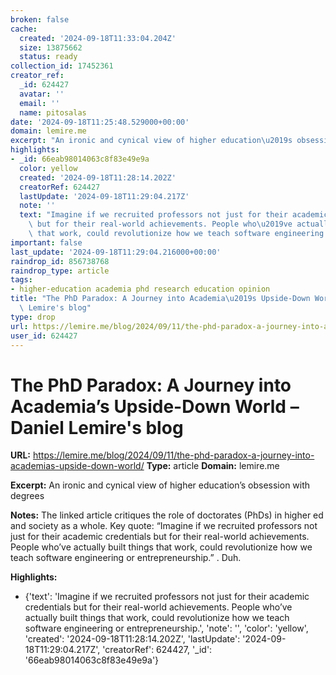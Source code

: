 ```yaml
---
broken: false
cache:
  created: '2024-09-18T11:33:04.204Z'
  size: 13875662
  status: ready
collection_id: 17452361
creator_ref:
  _id: 624427
  avatar: ''
  email: ''
  name: pitosalas
date: '2024-09-18T11:25:48.529000+00:00'
domain: lemire.me
excerpt: "An ironic and cynical view of higher education\u2019s obsession with degrees"
highlights:
- _id: 66eab98014063c8f83e49e9a
  color: yellow
  created: '2024-09-18T11:28:14.202Z'
  creatorRef: 624427
  lastUpdate: '2024-09-18T11:29:04.217Z'
  note: ''
  text: "Imagine if we recruited professors not just for their academic credentials\
    \ but for their real-world achievements. People who\u2019ve actually built things\
    \ that work, could revolutionize how we teach software engineering or entrepreneurship."
important: false
last_update: '2024-09-18T11:29:04.216000+00:00'
raindrop_id: 856738768
raindrop_type: article
tags:
- higher-education academia phd research education opinion
title: "The PhD Paradox: A Journey into Academia\u2019s Upside-Down World \u2013 Daniel\
  \ Lemire's blog"
type: drop
url: https://lemire.me/blog/2024/09/11/the-phd-paradox-a-journey-into-academias-upside-down-world/
user_id: 624427
---
```


# The PhD Paradox: A Journey into Academia’s Upside-Down World – Daniel Lemire's blog

**URL:** https://lemire.me/blog/2024/09/11/the-phd-paradox-a-journey-into-academias-upside-down-world/
**Type:** article
**Domain:** lemire.me

**Excerpt:** An ironic and cynical view of higher education’s obsession with degrees

**Notes:**
The linked article critiques the role of doctorates (PhDs) in higher ed and society as a whole. Key quote: “Imagine if we recruited professors not just for their academic credentials but for their real-world achievements. People who’ve actually built things that work, could revolutionize how we teach software engineering or entrepreneurship.” . Duh. 

**Highlights:**
- {'text': 'Imagine if we recruited professors not just for their academic credentials but for their real-world achievements. People who’ve actually built things that work, could revolutionize how we teach software engineering or entrepreneurship.', 'note': '', 'color': 'yellow', 'created': '2024-09-18T11:28:14.202Z', 'lastUpdate': '2024-09-18T11:29:04.217Z', 'creatorRef': 624427, '_id': '66eab98014063c8f83e49e9a'}
